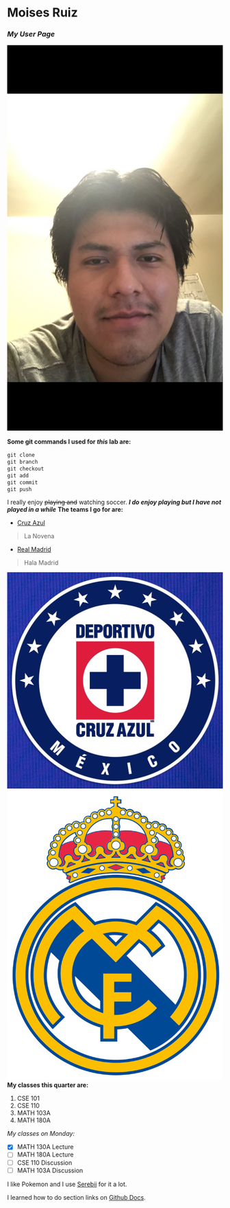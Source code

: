 # **Moises Ruiz**
### *My User Page*

![A picture of me](selfie.PNG)

**Some git commands I used for _this_ lab are:**
```
git clone
git branch
git checkout
git add
git commit
git push
```
I really enjoy ~~playing and~~ watching soccer.
***I do enjoy playing but I have not played in a while***
**The teams I go for are:**
- [Cruz Azul](cruz_azul.jpg)
> La Novena
- [Real Madrid](Real_Madrid_CF.png)
> Hala Madrid


![Cruz Azul](cruz_azul.jpg)
![Real Madrid](Real_Madrid_CF.png)
**My classes this quarter are:**
1. CSE 101
2. CSE 110
3. MATH 103A
4. MATH 180A

*My classes on Monday:*
- [x] MATH 130A Lecture
- [ ] MATH 180A Lecture
- [ ] CSE 110 Discussion
- [ ] MATH 103A Discussion

I like Pokemon and I use [Serebii](https://www.serebii.net) for it a lot.

I learned how to do section links on [Github Docs](https://docs.github.com/en/github/writing-on-github/getting-started-with-writing-and-formatting-on-github/basic-writing-and-formatting-syntax#section-links).
